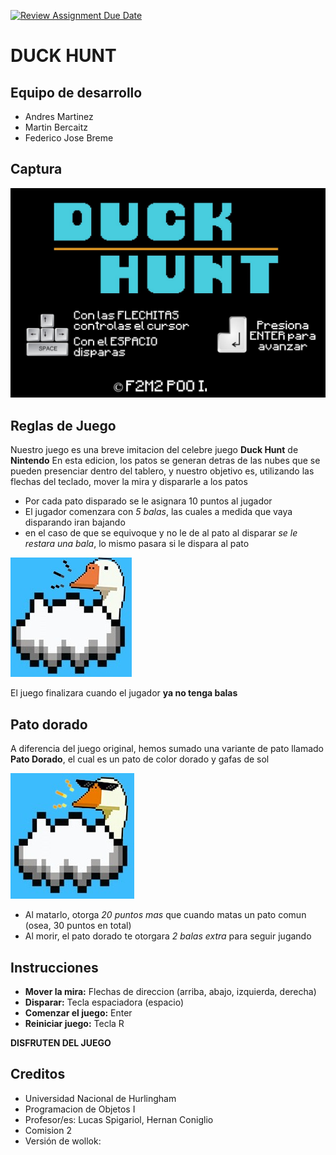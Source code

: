 [![Review Assignment Due Date](https://classroom.github.com/assets/deadline-readme-button-24ddc0f5d75046c5622901739e7c5dd533143b0c8e959d652212380cedb1ea36.svg)](https://classroom.github.com/a/hUnPAC5R)
# DUCK HUNT

## Equipo de desarrollo

- Andres Martinez
- Martin Bercaitz
- Federico Jose Breme

## Captura 

![foto menu](./assets/captura1.jpeg)

## Reglas de Juego 

Nuestro juego es una breve imitacion del celebre juego **Duck Hunt** de **Nintendo** 
En esta edicion, los patos se generan detras de las nubes que se pueden presenciar dentro del tablero, y nuestro objetivo es, utilizando las flechas del teclado, mover la mira y dispararle a los patos

* Por cada pato disparado se le asignara 10 puntos al jugador
* El jugador comenzara con *5 balas*, las cuales a medida que vaya disparando iran bajando
* en el caso de que se equivoque y no le de al pato al disparar *se le restara una bala*, lo mismo pasara si le dispara al pato

![foto pato](./assets/pato.jpeg)

El juego finalizara cuando el jugador **ya no tenga balas** 

## Pato dorado

A diferencia del juego original, hemos sumado una variante de pato llamado **Pato Dorado**, el cual es un pato de color dorado y gafas de sol

![foto pato](./assets/patoDorado.jpeg)

* Al matarlo, otorga *20 puntos mas* que cuando matas un pato comun (osea, 30 puntos en total)
* Al morir, el pato dorado te otorgara *2 balas extra* para seguir jugando

## Instrucciones

* **Mover la mira:** Flechas de direccion (arriba, abajo, izquierda, derecha)
* **Disparar:** Tecla espaciadora (espacio)
* **Comenzar el juego:** Enter
* **Reiniciar juego:** Tecla R 

**DISFRUTEN DEL JUEGO**

## Creditos

- Universidad Nacional de Hurlingham
- Programacion de Objetos I
- Profesor/es: Lucas Spigariol, Hernan Coniglio
- Comision 2
- Versión de wollok:  

